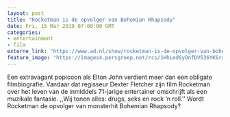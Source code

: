 ```yaml
---
layout: post
title: "Rocketman is de opvolger van Bohemian Rhapsody"
date: Fri, 15 Mar 2019 07:00:00 GMT
categories: 
- entertainment 
- film 
externe_link: "https://www.ad.nl/show/rocketman-is-de-opvolger-van-bohemian-rhapsody~a60afca4/"
feature_image: "https://images4.persgroep.net/rcs/1HhLedSyOnfDV536YKSr4UZyYkM/diocontent/143419107/_fitwidth/400/?appId=21791a8992982cd8da851550a453bd7f&quality=0.7"
---
```


Een extravagant popicoon als Elton John verdient meer dan een obligate filmbiografie. Vandaar dat regisseur Dexter Fletcher zijn film Rocketman over het leven van de inmiddels 71-jarige entertainer omschrijft als een muzikale fantasie. ,,Wij tonen alles: drugs, seks en rock ‘n roll.’’ Wordt Rocketman de opvolger van monsterhit Bohemian Rhapsody?
